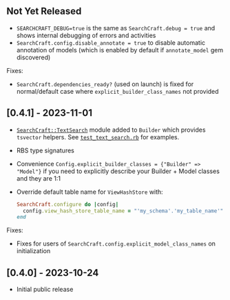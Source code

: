 ## Not Yet Released

- `SEARCHCRAFT_DEBUG=true` is the same as `SearchCraft.debug = true` and shows internal debugging of errors and activities
- `SearchCraft.config.disable_annotate = true` to disable automatic annotation of models (which is enabled by default if `annotate_model` gem discovered)

Fixes:

- `SearchCraft.dependencies_ready?` (used on launch) is fixed for normal/default case where `explicit_builder_class_names` not provided

## [0.4.1] - 2023-11-01

- [`SearchCraft::TextSearch`](lib/searchcraft/text_search.rb) module added to `Builder` which provides `tsvector` helpers. See [`test_text_search.rb`](test/searchcraft/builder/test_text_search.rb) for examples.
- RBS type signatures
- Convenience `Config.explicit_builder_classes = {"Builder" => "Model"}` if you need to explicitly describe your Builder + Model classes and they are 1:1
- Override default table name for `ViewHashStore` with:

    ```ruby
    SearchCraft.configure do |config|
      config.view_hash_store_table_name = "'my_schema'.'my_table_name'"`
    end
    ```

Fixes:

- Fixes for users of `SearchCraft.config.explicit_model_class_names` on initialization

## [0.4.0] - 2023-10-24

- Initial public release
